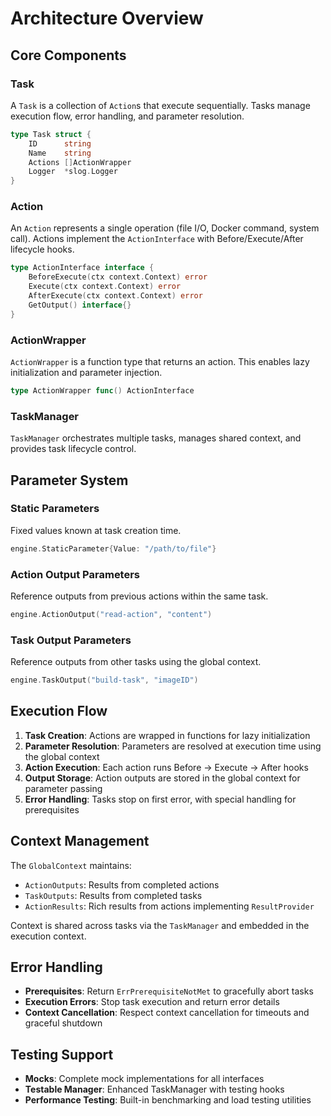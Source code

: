 # Architecture Overview

## Core Components

### Task

A `Task` is a collection of `Action`s that execute sequentially. Tasks manage execution flow, error handling, and parameter resolution.

```go
type Task struct {
    ID      string
    Name    string
    Actions []ActionWrapper
    Logger  *slog.Logger
}
```

### Action

An `Action` represents a single operation (file I/O, Docker command, system call). Actions implement the `ActionInterface` with Before/Execute/After lifecycle hooks.

```go
type ActionInterface interface {
    BeforeExecute(ctx context.Context) error
    Execute(ctx context.Context) error
    AfterExecute(ctx context.Context) error
    GetOutput() interface{}
}
```

### ActionWrapper

`ActionWrapper` is a function type that returns an action. This enables lazy initialization and parameter injection.

```go
type ActionWrapper func() ActionInterface
```

### TaskManager

`TaskManager` orchestrates multiple tasks, manages shared context, and provides task lifecycle control.

## Parameter System

### Static Parameters

Fixed values known at task creation time.

```go
engine.StaticParameter{Value: "/path/to/file"}
```

### Action Output Parameters

Reference outputs from previous actions within the same task.

```go
engine.ActionOutput("read-action", "content")
```

### Task Output Parameters

Reference outputs from other tasks using the global context.

```go
engine.TaskOutput("build-task", "imageID")
```

## Execution Flow

1. **Task Creation**: Actions are wrapped in functions for lazy initialization
2. **Parameter Resolution**: Parameters are resolved at execution time using the global context
3. **Action Execution**: Each action runs Before → Execute → After hooks
4. **Output Storage**: Action outputs are stored in the global context for parameter passing
5. **Error Handling**: Tasks stop on first error, with special handling for prerequisites

## Context Management

The `GlobalContext` maintains:

- `ActionOutputs`: Results from completed actions
- `TaskOutputs`: Results from completed tasks
- `ActionResults`: Rich results from actions implementing `ResultProvider`

Context is shared across tasks via the `TaskManager` and embedded in the execution context.

## Error Handling

- **Prerequisites**: Return `ErrPrerequisiteNotMet` to gracefully abort tasks
- **Execution Errors**: Stop task execution and return error details
- **Context Cancellation**: Respect context cancellation for timeouts and graceful shutdown

## Testing Support

- **Mocks**: Complete mock implementations for all interfaces
- **Testable Manager**: Enhanced TaskManager with testing hooks
- **Performance Testing**: Built-in benchmarking and load testing utilities

